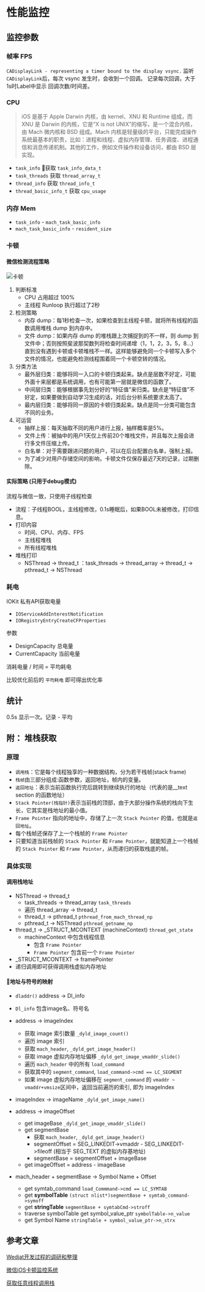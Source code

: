 # 性能监控

## 监控参数

### 帧率 FPS

`CADisplayLink - representing a timer bound to the display vsync.`
监听`CADisplayLink`后，每次 vsync 发生时，会收到一个回调。
记录每次回调，大于1s时Label中显示 回调次数/时间差。

### CPU

>iOS 是基于 Apple Darwin 内核，由 kernel、XNU 和 Runtime 组成，而 XNU 是 Darwin 的内核，它是“X is not UNIX”的缩写，是一个混合内核，由 Mach 微内核和 BSD 组成。Mach 内核是轻量级的平台，只能完成操作系统最基本的职责，比如：进程和线程、虚拟内存管理、任务调度、进程通信和消息传递机制。其他的工作，例如文件操作和设备访问，都由 BSD 层实现。

- `task_info` 获取 `task_info_data_t`
- `task_threads` 获取 `thread_array_t`
- `thread_info` 获取 `thread_info_t`
- `thread_basic_info_t` 获取 `cpu_usage`

### 内存 Mem

- `task_info`  - `mach_task_basic_info`
- `mach_task_basic_info` - `resident_size`

### 卡顿

#### 微信检测流程策略

![卡顿](resources/卡顿检测流程图.webp)

1. 判断标准
    - CPU 占用超过 100%
    - 主线程 Runloop 执行超过了2秒
2. 检测策略
    - 内存 dump：每1秒检查一次，如果检查到主线程卡顿，就将所有线程的函数调用堆栈 dump 到内存中。
    - 文件 dump：如果内存 dump 的堆栈跟上次捕捉到的不一样，则 dump 到文件中；否则按照斐波那契数列将检查时间递增（1，1，2，3，5，8…）直到没有遇到卡顿或卡顿堆栈不一样。这样能够避免同一个卡顿写入多个文件的情况，也能避免检测线程围着同一个卡顿空转的情况。
3. 分类方法
    - 最外层归类：能够将同一入口的卡顿归类起来。缺点是层数不好定，可能外面十来层都是系统调用，也有可能第一层就是微信的函数了。
    - 中间层归类：能够根据事先划分好的“特征值”来归类。缺点是“特征值”不好定，如果要做到自动学习生成的话，对后台分析系统要求太高了。
    - 最内层归类：能够将同一原因的卡顿归类起来。缺点是同一分类可能包含不同的业务。
4. 可运营
    - 抽样上报：每天抽取不同的用户进行上报，抽样概率是5%。
    - 文件上传：被抽中的用户1天仅上传前20个堆栈文件，并且每次上报会进行多文件压缩上传。
    - 白名单：对于需要跟进问题的用户，可以在后台配置白名单，强制上报。
    - 为了减少对用户存储空间的影响，卡顿文件仅保存最近7天的记录，过期删除。

#### 实际策略 (只用于debug模式)

流程与微信一致，只使用子线程检查

- 流程：子线程BOOL，主线程修改，0.1s睡眠后，如果BOOL未被修改，打印信息。
- 打印内容
    - 时间、CPU、内存、FPS
    - 主线程堆栈
    - 所有线程堆栈
- 堆栈打印
    - NSThread -> thread_t ：task_threads -> thread_array -> thread_t -> pthread_t -> NSThread
 

### 耗电

IOKit 私有API获取电量

- `IOServiceAddInterestNotification`
- `IORegistryEntryCreateCFProperties`

参数

- DesignCapacity 总电量
- CurrentCapacity 当前电量

消耗电量 / 时间 = 平均耗电

比较优化前后的 `平均耗电` 即可得出优化率

## 统计

0.5s 显示一次。记录 - 平均

## 附： 堆栈获取

### 原理

- `调用栈`：它是每个线程独享的一种数据结构，分为若干栈帧(stack frame)
- `栈帧`由三部分组成:函数参数，返回地址，帧内的变量。
- `返回地址`：表示当前函数执行完后跳转到继续执行的地址（代表的是__text section 的函数地址）
- `Stack Pointer(栈指针)`表示当前栈的顶部，由于大部分操作系统的栈向下生长，它其实是栈地址的最小值。
- `Frame Pointer` 指向的地址中，存储了上一次 `Stack Pointer` 的值，也就是`返回地址`。
- 每个栈帧还保存了上一个栈帧的 `Frame Pointer`
- 只要知道当前栈帧的 `Stack Pointer` 和 `Frame Pointer`，就能知道上一个栈帧的 `Stack Pointer` 和 `Frame Pointer`，从而递归的获取栈底的帧。

### 具体实现

#### 调用栈地址

- NSThread -> thread_t
    - task_threads -> thread_array `task_threads`
    - 遍历 thread_array -> thread_t
    - thread_t -> pthread_t  `pthread_from_mach_thread_np`
    - pthread_t -> NSThread `pthread_getname_np`
- thread_t -> _STRUCT_MCONTEXT (machineContext) `thread_get_state`
    - machineContext 中包含线程信息
        - 包含 `Frame Pointer`
        - `Frame Pointer` 包含前一个 `Frame Pointer`
- _STRUCT_MCONTEXT -> framePointer
- 递归调用即可获得调用栈虚拟内存地址

#### 地址与符号的映射

- `dladdr()` address -> Dl_info
- `Dl_info` 包含image名、符号名
- address -> imageIndex
    - 获取 image 索引数量 `_dyld_image_count()`
    - 遍历 image 索引
    - 获取 `mach_header`, `_dyld_get_image_header()`
    - 获取 image 虚拟内存地址偏移 `_dyld_get_image_vmaddr_slide()`
    - 遍历 `mach_header` 中的所有 `load_command`
    - 获取其中的 `segment_command`, `load_command->cmd == LC_SEGMENT`
    - 如果 image 虚拟内存地址偏移在 `segment_command` 的 `vmaddr ~ vmaddr+vmsize`区间中，返回当前遍历的索引, 即为 imageIndex

- imageIndex -> imageName `_dyld_get_image_name()`

- address -> imageOffset
    - get imageBase `_dyld_get_image_vmaddr_slide()`
    - get segmentBase
        - 获取 `mach_header`, `_dyld_get_image_header()`
        - segmentOffset = SEG_LINKEDIT->vmaddr - SEG_LINKEDIT->fileoff (相当于 SEG_TEXT 的虚拟内存基地址)
        - segmentBase = segmentOffset + imageBase
    - get imageOffset = address - imageBase

- mach_header + segmentBase -> Symbol Name + Offset
    - get symtab_command `load_Commmand->cmd == LC_SYMTAB`
    - get __symbolTable__ `(struct nlist*)segmentBase + symtab_command->symoff`
    - get __stringTable__ `segmentBase + symtabCmd->stroff`
    - traverse symbolTable get symbol_value_ptr `symbolTable->n_value`
    - get Symbol Name `stringTable + symbol_value_ptr->n_strx`


## 参考文章

[Wedjat开发过程的调研和整理](https://aozhimin.github.io/iOS-Monitor-Platform/)

[微信iOS卡顿监控系统](https://mp.weixin.qq.com/s/M6r7NIk-s8Q-TOaHzXFNAw)

[获取任意线程调用栈](https://bestswifter.com/callstack/)